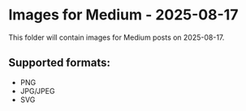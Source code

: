 # Images for Medium - 2025-08-17

This folder will contain images for Medium posts on 2025-08-17.

## Supported formats:
- PNG
- JPG/JPEG
- SVG
